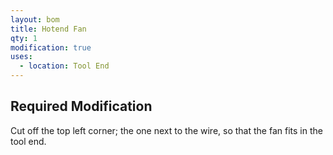 ```yaml
---
layout: bom
title: Hotend Fan
qty: 1
modification: true
uses:
  - location: Tool End
---
```


## Required Modification

Cut off the top left corner; the one next to the wire, so that the fan fits in the tool end.